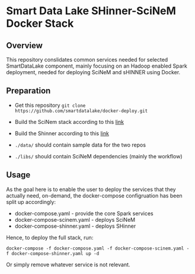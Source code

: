 # Smart Data Lake SHinner-SciNeM Docker Stack # 

## Overview ##

This repository conslidates common services needed for selected SmartDataLake component, mainly focusing on an Hadoop enabled Spark deployment, needed for deploying SciNeM and sHINNER using Docker.


## Preparation

- Get this repository ```git clone https://github.com/smartdatalake/docker-deploy.git```
- Build the SciNem stack according to this [link](https://github.com/smartdatalake/docker-scinem)
- Build the Shinner according to this [link](https://github.com/smartdatalake/docker-shinner)

- ```./data/``` should contain sample data for the two repos
- ```./libs/``` should contain SciNeM dependencies (mainly the workflow)


## Usage

As the goal here is to enable the user to deploy the services that they actually need, on-demand, the docker-compose configruation has been split up accordingly:

- docker-compose.yaml - provide the core Spark services
- docker-compose-scinem.yaml - deploys SciNeM
- docker-compose-shinner.yaml - deploys SHinner

Hence, to deploy the full stack, run:

```docker-compose -f docker-compose.yaml -f docker-compose-scinem.yaml - f docker-compose-shinner.yaml up -d``` 

Or simply remove whatever service is not relevant.
